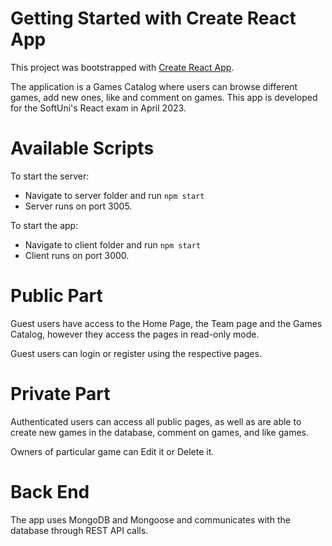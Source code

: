 # Getting Started with Create React App

This project was bootstrapped with [Create React App](https://github.com/facebook/create-react-app).

The application is a Games Catalog where users can browse different games, add new ones, like and comment on games. This app is developed for the SoftUni's React exam in April 2023.

# Available Scripts

To start the server: 
- Navigate to server folder and run `npm start`
- Server runs on port 3005.

To start the app: 
- Navigate to client folder and run `npm start`
- Client runs on port 3000.

# Public Part
Guest users have access to the Home Page, the Team page and the Games Catalog, however they access the pages in read-only mode.

Guest users can login or register using the respective pages. 

# Private Part
Authenticated users can access all public pages, as well as are able to create new games in the database, comment on games, and like games.

Owners of particular game can Edit it or Delete it. 

# Back End
The app uses MongoDB and Mongoose and communicates with the database through REST API calls.

